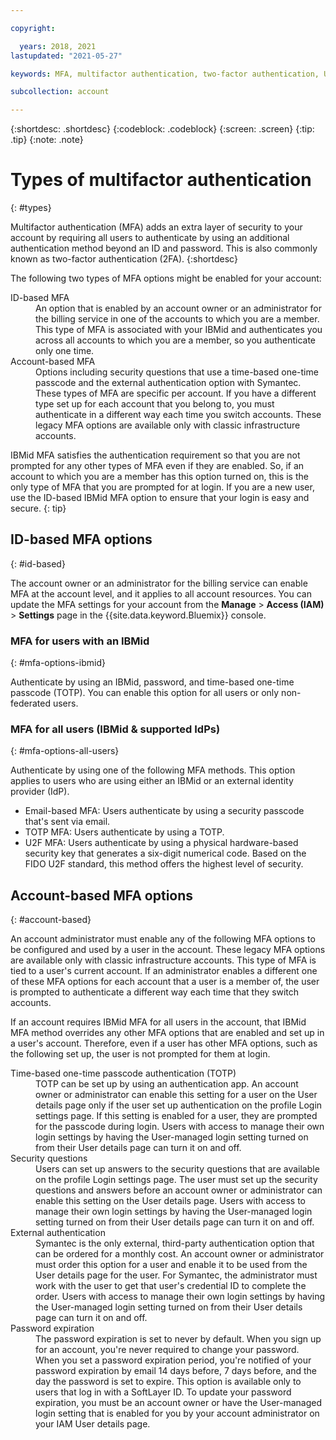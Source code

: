 ```yaml
---

copyright:

  years: 2018, 2021
lastupdated: "2021-05-27"

keywords: MFA, multifactor authentication, two-factor authentication, U2F, FIDO U2F, security key

subcollection: account

---
```


{:shortdesc: .shortdesc}
{:codeblock: .codeblock}
{:screen: .screen}
{:tip: .tip}
{:note: .note}

# Types of multifactor authentication
{: #types}

Multifactor authentication (MFA) adds an extra layer of security to your account by requiring all users to authenticate by using an additional authentication method beyond an ID and password. This is also commonly known as two-factor authentication (2FA).
{:shortdesc}

The following two types of MFA options might be enabled for your account:

<dl>
<dt>ID-based MFA</dt>
<dd>An option that is enabled by an account owner or an administrator for the billing service in one of the accounts to which you are a member. This type of MFA is associated with your IBMid and authenticates you across all accounts to which you are a member, so you authenticate only one time.</dd>
<dt>Account-based MFA</dt>
<dd>Options including security questions that use a time-based one-time passcode and the external authentication option with Symantec. These types of MFA are specific per account. If you have a different type set up for each account that you belong to, you must authenticate in a different way each time you switch accounts. These legacy MFA options are available only with classic infrastructure accounts.</dd>
</dl>

IBMid MFA satisfies the authentication requirement so that you are not prompted for any other types of MFA even if they are enabled. So, if an account to which you are a member has this option turned on, this is the only type of MFA that you are prompted for at login. If you are a new user, use the ID-based IBMid MFA option to ensure that your login is easy and secure.
{: tip}

## ID-based MFA options
{: #id-based}

The account owner or an administrator for the billing service can enable MFA at the account level, and it applies to all account resources. You can update the MFA settings for your account from the **Manage** > **Access (IAM)** > **Settings** page in the {{site.data.keyword.Bluemix}} console.

### MFA for users with an IBMid
{: #mfa-options-ibmid}

Authenticate by using an IBMid, password, and time-based one-time passcode (TOTP). You can enable this option for all users or only non-federated users.

### MFA for all users (IBMid & supported IdPs)
{: #mfa-options-all-users}

Authenticate by using one of the following MFA methods. This option applies to users who are using either an IBMid or an external identity provider (IdP). 
  
  * Email-based MFA: Users authenticate by using a security passcode that's sent via email.
  * TOTP MFA: Users authenticate by using a TOTP.
  * U2F MFA: Users authenticate by using a physical hardware-based security key that generates a six-digit numerical code. Based on the FIDO U2F standard, this method offers the highest level of security.

## Account-based MFA options
{: #account-based}

An account administrator must enable any of the following MFA options to be configured and used by a user in the account. These legacy MFA options are available only with classic infrastructure accounts.  This type of MFA is tied to a user's current account. If an administrator enables a different one of these MFA options for each account that a user is a member of, the user is prompted to authenticate a different way each time that they switch accounts.

If an account requires IBMid MFA for all users in the account, that IBMid MFA method overrides any other MFA options that are enabled and set up in a user's account. Therefore, even if a user has other MFA options, such as the following set up, the user is not prompted for them at login.

<dl>
<dt>Time-based one-time passcode authentication (TOTP)</dt>
<dd>TOTP can be set up by using an authentication app. An account owner or administrator can enable this setting for a user on the User details page only if the user set up authentication on the profile Login settings page. If this setting is enabled for a user, they are prompted for the passcode during login. Users with access to manage their own login settings by having the User-managed login setting turned on from their User details page can turn it on and off.</dd>
<dt>Security questions</dt>
<dd>Users can set up answers to the security questions that are available on the profile Login settings page. The user must set up the security questions and answers before an account owner or administrator can enable this setting on the User details page. Users with access to manage their own login settings by having the User-managed login setting turned on from their User details page can turn it on and off. </dd>
<dt>External authentication</dt>
<dd>Symantec is the only external, third-party authentication option that can be ordered for a monthly cost. An account owner or administrator must order this option for a user and enable it to be used from the User details page for the user. For Symantec, the administrator must work with the user to get that user's credential ID to complete the order. Users with access to manage their own login settings by having the User-managed login setting turned on from their User details page can turn it on and off.</dd>
<dt>Password expiration</dt>
<dd>The password expiration is set to never by default. When you sign up for an account, you're never required to change your password. When you set a password expiration period, you're notified of your password expiration by email 14 days before, 7 days before, and the day the password is set to expire. This option is available only to users that log in with a SoftLayer ID. To update your password expiration, you must be an account owner or have the User-managed login setting that is enabled for you by your account administrator on your IAM User details page.
</dd>
</dl>

